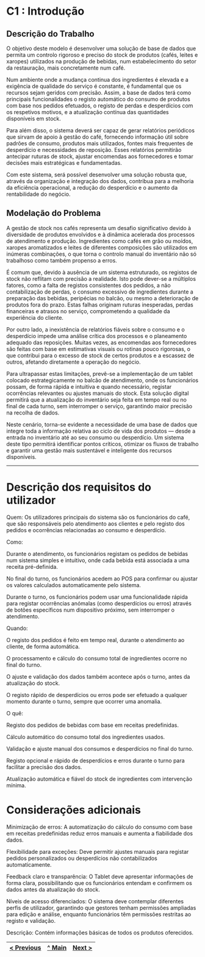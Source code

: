 # C1 : Introdução

## Descrição do Trabalho

O objetivo deste modelo é desenvolver uma solução de base de dados que permita um controlo rigoroso e preciso do stock de produtos (cafés, leites e xaropes) utilizados na produção de bebidas, num estabelecimento do setor da restauração, mais concretamente num café.  

Num ambiente onde a mudança continua dos ingredientes é elevada e a exigência de qualidade do serviço é constante, é fundamental que os recursos sejam geridos com precisão. Assim, a base de dados terá como principais funcionalidades o registo automático do consumo de produtos com base nos pedidos efetuados, o registo de perdas e desperdícios com os respetivos motivos, e a atualização contínua das quantidades disponíveis em stock.  

Para além disso, o sistema deverá ser capaz de gerar relatórios periódicos que sirvam de apoio à gestão do café, fornecendo informação útil sobre padrões de consumo, produtos mais utilizados, fontes mais frequentes de desperdício e necessidades de reposição. Esses relatórios permitirão antecipar ruturas de stock, ajustar encomendas aos fornecedores e tomar decisões mais estratégicas e fundamentadas. 

Com este sistema, será possível desenvolver uma solução robusta que, através da organização e integração dos dados, contribua para a melhoria da eficiência operacional, a redução do desperdício e o aumento da rentabilidade do negócio. 


## Modelação do Problema

A gestão de stock nos cafés representa um desafio significativo devido à diversidade de produtos envolvidos e à dinâmica acelerada dos processos de atendimento e produção. Ingredientes como cafés em grão ou moídos, xaropes aromatizados e leites de diferentes composições são utilizados em inúmeras combinações, o que torna o controlo manual do inventário não só trabalhoso como também propenso a erros. 

É comum que, devido à ausência de um sistema estruturado, os registos de stock não reflitam com precisão a realidade. Isto pode dever-se a múltiplos fatores, como a falta de registos consistentes dos pedidos, a não contabilização de perdas, o consumo excessivo de ingredientes durante a preparação das bebidas, peripécias no balcão, ou mesmo a deterioração de produtos fora do prazo. Estas falhas originam ruturas inesperadas, perdas financeiras e atrasos no serviço, comprometendo a qualidade da experiência do cliente. 

Por outro lado, a inexistência de relatórios fiáveis sobre o consumo e o desperdício impede uma análise crítica dos processos e o planeamento adequado das reposições. Muitas vezes, as encomendas aos fornecedores são feitas com base em estimativas visuais ou rotinas pouco rigorosas, o que contribui para o excesso de stock de certos produtos e a escassez de outros, afetando diretamente a operação do negócio. 

Para ultrapassar estas limitações, prevê-se a implementação de um tablet colocado estrategicamente no balcão de atendimento, onde os funcionários possam, de forma rápida e intuitiva e quando necessário, registar ocorrências relevantes ou ajustes manuais do stock. Esta solução digital permitirá que a atualização do inventário seja feita em tempo real ou no final de cada turno, sem interromper o serviço, garantindo maior precisão na recolha de dados. 

Neste cenário, torna-se evidente a necessidade de uma base de dados que integre toda a informação relativa ao ciclo de vida dos produtos — desde a entrada no inventário até ao seu consumo ou desperdício. Um sistema deste tipo permitirá identificar pontos críticos, otimizar os fluxos de trabalho e garantir uma gestão mais sustentável e inteligente dos recursos disponíveis.  

---

# Descrição dos requisitos do utilizador

Quem: 
 Os utilizadores principais do sistema são os funcionários do café, que são responsáveis pelo atendimento aos clientes e pelo registo dos pedidos e ocorrências relacionadas ao consumo e desperdício. 

Como: 

Durante o atendimento, os funcionários registam os pedidos de bebidas num sistema simples e intuitivo, onde cada bebida está associada a uma receita pré-definida. 

No final do turno, os funcionários acedem ao POS para confirmar ou ajustar os valores calculados automaticamente pelo sistema. 

Durante o turno, os funcionários podem usar uma funcionalidade rápida para registar ocorrências anómalas (como desperdícios ou erros) através de botões específicos num dispositivo próximo, sem interromper o atendimento. 

Quando: 

O registo dos pedidos é feito em tempo real, durante o atendimento ao cliente, de forma automática. 

O processamento e cálculo do consumo total de ingredientes ocorre no final do turno. 

O ajuste e validação dos dados também acontece após o turno, antes da atualização do stock. 

O registo rápido de desperdícios ou erros pode ser efetuado a qualquer momento durante o turno, sempre que ocorrer uma anomalia. 

O quê: 

Registo dos pedidos de bebidas com base em receitas predefinidas. 

Cálculo automático do consumo total dos ingredientes usados. 

Validação e ajuste manual dos consumos e desperdícios no final do turno. 

Registo opcional e rápido de desperdícios e erros durante o turno para facilitar a precisão dos dados. 

Atualização automática e fiável do stock de ingredientes com intervenção mínima. 

# Considerações adicionais  

Minimização de erros: A automatização do cálculo do consumo com base em receitas predefinidas reduz erros manuais e aumenta a fiabilidade dos dados. 

Flexibilidade para exceções: Deve permitir ajustes manuais para registar pedidos personalizados ou desperdícios não contabilizados automaticamente. 

Feedback claro e transparência: O Tablet deve apresentar informações de forma clara, possibilitando que os funcionários entendam e confirmem os dados antes da atualização do stock. 

Níveis de acesso diferenciados: O sistema deve contemplar diferentes perfis de utilizador, garantindo que gestores tenham permissões ampliadas para edição e análise, enquanto funcionários têm permissões restritas ao registo e validação. 

Descrição: Contém informações básicas de todos os produtos oferecidos. 

| [< Previous](REI00.md) | [^ Main](../../README.md) | [Next >](REI02.md) |
|:----------------------------------:|:----------------------------------:|:----------------------------------:|
